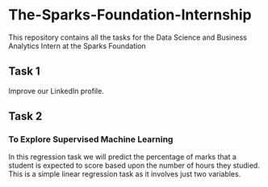 # The-Sparks-Foundation-Internship
This repository contains all the tasks for the Data Science and Business Analytics Intern at the Sparks Foundation
## Task 1
Improve our LinkedIn profile.
## Task 2
### To Explore Supervised Machine Learning
In this regression task we will predict the percentage of marks that a student is expected to score based upon the number of hours they studied. This is a simple linear regression task as it involves just two variables.
